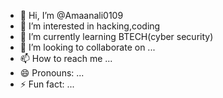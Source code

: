 - 👋 Hi, I’m @Amaanali0109
- 👀 I’m interested in hacking,coding
- 🌱 I’m currently learning BTECH(cyber security)
- 💞️ I’m looking to collaborate on ...
- 📫 How to reach me ...
- 😄 Pronouns: ...
- ⚡ Fun fact: ...

<!---
Amaanali0109/Amaanali0109 is a ✨ special ✨ repository because its `README.md` (this file) appears on your GitHub profile.
You can click the Preview link to take a look at your changes.
--->
